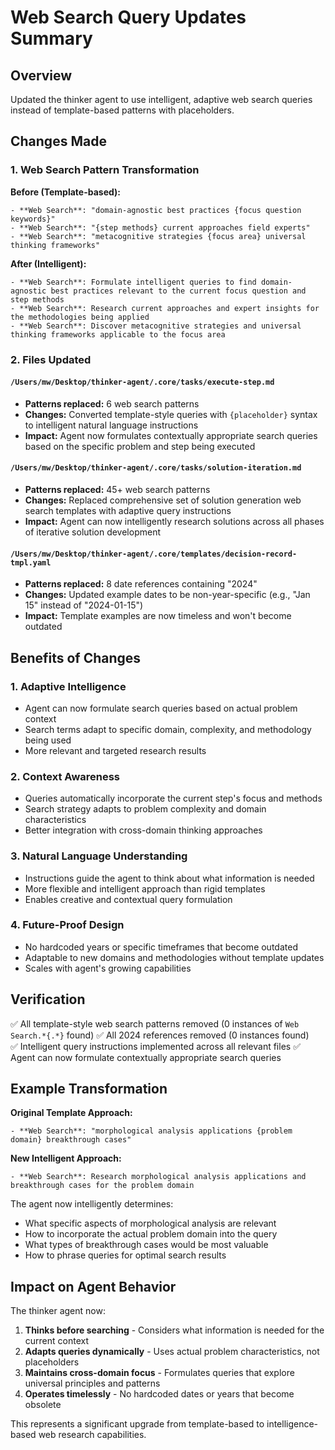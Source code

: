 # Web Search Query Updates Summary

## Overview
Updated the thinker agent to use intelligent, adaptive web search queries instead of template-based patterns with placeholders.

## Changes Made

### 1. Web Search Pattern Transformation

**Before (Template-based):**
```
- **Web Search**: "domain-agnostic best practices {focus question keywords}"
- **Web Search**: "{step methods} current approaches field experts"  
- **Web Search**: "metacognitive strategies {focus area} universal thinking frameworks"
```

**After (Intelligent):**
```
- **Web Search**: Formulate intelligent queries to find domain-agnostic best practices relevant to the current focus question and step methods
- **Web Search**: Research current approaches and expert insights for the methodologies being applied
- **Web Search**: Discover metacognitive strategies and universal thinking frameworks applicable to the focus area
```

### 2. Files Updated

#### `/Users/mw/Desktop/thinker-agent/.core/tasks/execute-step.md`
- **Patterns replaced:** 6 web search patterns
- **Changes:** Converted template-style queries with `{placeholder}` syntax to intelligent natural language instructions
- **Impact:** Agent now formulates contextually appropriate search queries based on the specific problem and step being executed

#### `/Users/mw/Desktop/thinker-agent/.core/tasks/solution-iteration.md`  
- **Patterns replaced:** 45+ web search patterns
- **Changes:** Replaced comprehensive set of solution generation web search templates with adaptive query instructions
- **Impact:** Agent can now intelligently research solutions across all phases of iterative solution development

#### `/Users/mw/Desktop/thinker-agent/.core/templates/decision-record-tmpl.yaml`
- **Patterns replaced:** 8 date references containing "2024"
- **Changes:** Updated example dates to be non-year-specific (e.g., "Jan 15" instead of "2024-01-15")
- **Impact:** Template examples are now timeless and won't become outdated

## Benefits of Changes

### 1. Adaptive Intelligence
- Agent can now formulate search queries based on actual problem context
- Search terms adapt to specific domain, complexity, and methodology being used
- More relevant and targeted research results

### 2. Context Awareness  
- Queries automatically incorporate the current step's focus and methods
- Search strategy adapts to problem complexity and domain characteristics
- Better integration with cross-domain thinking approaches

### 3. Natural Language Understanding
- Instructions guide the agent to think about what information is needed
- More flexible and intelligent approach than rigid templates
- Enables creative and contextual query formulation

### 4. Future-Proof Design
- No hardcoded years or specific timeframes that become outdated
- Adaptable to new domains and methodologies without template updates
- Scales with agent's growing capabilities

## Verification

✅ All template-style web search patterns removed (0 instances of `Web Search.*{.*}` found)
✅ All 2024 references removed (0 instances found)  
✅ Intelligent query instructions implemented across all relevant files
✅ Agent can now formulate contextually appropriate search queries

## Example Transformation

**Original Template Approach:**
```
- **Web Search**: "morphological analysis applications {problem domain} breakthrough cases"
```

**New Intelligent Approach:**  
```
- **Web Search**: Research morphological analysis applications and breakthrough cases for the problem domain
```

The agent now intelligently determines:
- What specific aspects of morphological analysis are relevant
- How to incorporate the actual problem domain into the query
- What types of breakthrough cases would be most valuable
- How to phrase queries for optimal search results

## Impact on Agent Behavior

The thinker agent now:
1. **Thinks before searching** - Considers what information is needed for the current context
2. **Adapts queries dynamically** - Uses actual problem characteristics, not placeholders  
3. **Maintains cross-domain focus** - Formulates queries that explore universal principles and patterns
4. **Operates timelessly** - No hardcoded dates or years that become obsolete

This represents a significant upgrade from template-based to intelligence-based web research capabilities.